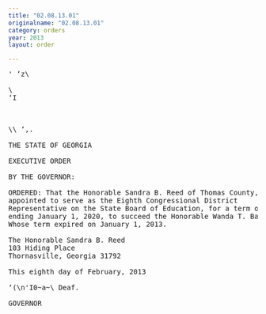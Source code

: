 ```yaml
---
title: "02.08.13.01"
originalname: "02.08.13.01"
category: orders
year: 2013
layout: order

---
```

<pre>
' ‘z\

\
‘I

    

\\ ‘,.

THE STATE OF GEORGIA

EXECUTIVE ORDER

BY THE GOVERNOR:

ORDERED: That the Honorable Sandra B. Reed of Thomas County, Georgia, is
appointed to serve as the Eighth Congressional District
Representative on the State Board of Education, for a term of office
ending January 1, 2020, to succeed the Honorable Wanda T. Barrs,
Whose term expired on January 1, 2013.

The Honorable Sandra B. Reed
103 Hiding Place
Thornasville, Georgia 31792

This eighth day of February, 2013

‘(\n'I0~a~\ Deaf.

GOVERNOR

</pre>
